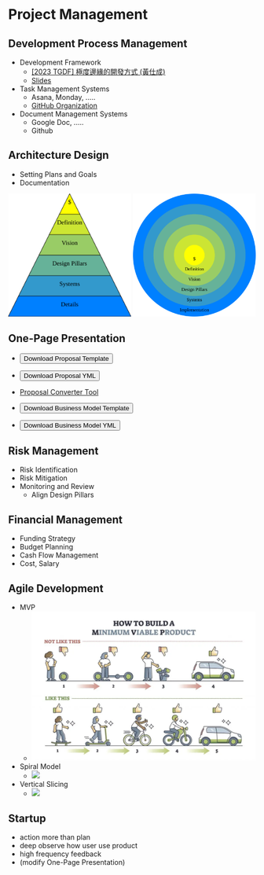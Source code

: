 # Project Management


<div class="slide">

## Development Process Management
* Development Framework
    * [[2023 TGDF] 極度邊緣的開發方式 (黃仕成) ](https://youtu.be/yV0aYkDtqp8)
    * [Slides](https://docs.google.com/presentation/d/1SEad3fuaRG9u78X5sLWwab71ZKbSmEBYQwj0Sv2SYAY/edit)
* Task Management Systems
    * Asana, Monday, .....
    * [GitHub Organization](https://github.com/orgs/)
* Document Management Systems
    * Google Doc, .....
    * Github

</div>

<div class="slide">

## Architecture Design
* Setting Plans and Goals
* Documentation

<img src="Trapezoid.svg" width="250">
<img src="Circles.svg" width="250">

</div>


<div class="slide">

## One-Page Presentation

* <button class="download" data-url="proposal.html">Download Proposal Template</button>
* <button class="download" data-url="proposal.yml">Download Proposal YML</button>
* [Proposal Converter Tool](https://shinra.posetmage.com/GameDesign/Tool/Converter.html)

* <button class="download" data-url="business_model.html">Download Business Model Template</button>
* <button class="download" data-url="business_model.yml">Download Business Model YML</button>


</div>

<div class="slide">

## Risk Management
* Risk Identification
* Risk Mitigation
* Monitoring and Review
  * Align Design Pillars

</div>


<div class="slide">

## Financial Management
* Funding Strategy
* Budget Planning
* Cash Flow Management
* Cost, Salary

</div>


<div class="slide">

## Agile Development

* MVP
  * ![](MVP.webp)
* Spiral Model
  * ![](https://www.bdtask.com/blog/assets/plugins/ckfinder/core/connector/php/uploads/images/xwhat,P20is,P20spiral,P20model,P20for,P20software,P20development.jpg.pagespeed.ic.vL7MBvEhah.webp)
* Vertical Slicing
  * ![](https://upload.wikimedia.org/wikipedia/commons/d/d3/Vertical_slice.png)

</div>


<div class="slide">

## Startup
* action more than plan
* deep observe how user use product
* high frequency feedback 
* (modify One-Page Presentation)



</div>